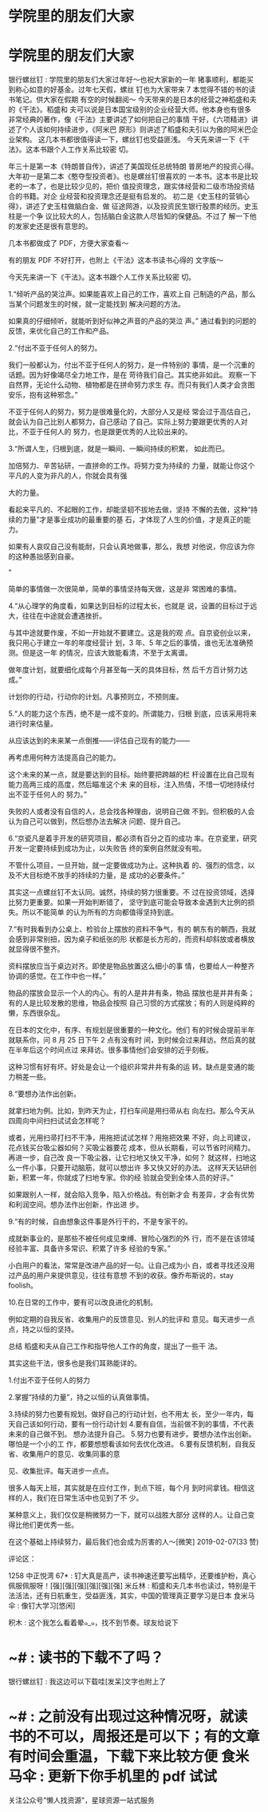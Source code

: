 # 学院里的朋友们大家

# 学院里的朋友们大家

银行螺丝钉 : 学院里的朋友们大家过年好～也祝大家新的一年 猪事顺利，都能买到称心如意的好基金。过年七天假，螺丝 钉也为大家带来 7 本觉得不错的书的读书笔记。供大家在假期 有空的时候翻阅～ 今天带来的是日本的经营之神稻盛和夫的《干法》。稻盛和 夫可以说是日本国宝级别的企业经营大师。他本身也有很多 非常经典的著作，像《干法》主要讲述了如何把自己的事情 干好，《六项精进》讲述了个人该如何持续进步，《阿米巴 原形》则讲述了稻盛和夫引以为傲的阿米巴企业架构。 这几本书都很值得读一下，螺丝钉也受益匪浅。 今天先来讲一下《干法》。这本书跟个人工作关系比较密 切。

年三十是第一本《特朗普自传》，讲述了美国现任总统特朗 普房地产的投资心得。 大年初一是第二本《憨夺型投资者》。也是螺丝钉很喜欢的 一本书。这本书是比较老的一本了，也是比较少见的，把价 值投资理念，跟实体经营和二级市场投资结合的书籍。对企 业经营和投资理念还是挺有启发的。 初二是《史玉柱的营销心得》，讲述了史玉柱做脑白金、做 征途网游，以及投资民生银行股票的经历。史玉柱是一个争 议比较大的人，包括脑白金这款人尽皆知的保健品。不过了 解一下他的发家史还是很有意思的。

几本书都做成了 PDF，方便大家查看～

有的朋友 PDF 不好打开，也附上《干法》这本书读书心得的 文字版～

今天先来讲一下《干法》。这本书跟个人工作关系比较密 切。

1.“倾听产品的哭泣声。如果能喜欢上自己的工作，喜欢上自 己制造的产品，那么当某个问题发生的时候，就一定能找到 解决问题的方法。

如果真的仔细倾听，就能听到好似神之声音的产品的哭泣 声。” 通过看到的问题的反馈，来优化自己的工作和产品。

2.“付出不亚于任何人的努力。

我们一般都认为，付出不亚于任何人的努力，是一件特别的 事情，是一个沉重的话题。因为好像竭尽全力地工作，是在 苛待我们自己。其实绝非如此。 观察一下自然界，无论什么动物、植物都是在拼命努力求生 存。而只有我们人类才会贪图安乐，抱有这种邪念。”

不亚于任何人的努力，努力是很难量化的，大部分人又是经 常会过于高估自己，就会认为自己比别人都努力，自己感动 了自己。实际上努力要跟更优秀的人对比，不亚于任何人的 努力，也是跟更优秀的人比较出来的。

3.“所谓人生，归根到底，就是一瞬间、一瞬间持续的积累， 如此而已。

加倍努力、辛苦钻研，一直拼命的工作。将努力变为持续的 力量，就能让你这个平凡的人变为非凡的人，你就会具有强

大的力量。

看起来平凡的、不起眼的工作，却能坚韧不拔地去做，坚持 不懈的去做，这种“持续的力量”才是事业成功的最重要的基 石，才体现了人生的价值，才是真正的能力。

如果有人哀叹自己没有能耐，只会认真地做事，那么，我想 对他说，你应该为你的这种愚拙感到自豪。

”

简单的事情做一次很简单，简单的事情坚持每天做，这是非 常困难的事情。

4.“从心理学的角度看，如果达到目标的过程太长，也就是 说，设置的目标过于远大，往往在中途就会遭遇挫折。

与其中途就要作废，不如一开始就不要建立。这是我的观 点。自京瓷创业以来，我只用心于建立一年的年度经营计 划，3 年、5 年之后的事情，谁也无法准确预测。但是这一年 的情况，应该大致能看清，不至于太离谱。

做年度计划，就要细化成每个月甚至每一天的具体目标，然 后千方百计努力达成。”

计划你的行动，行动你的计划。凡事预则立，不预则废。

5.“人的能力这个东西，绝不是一成不变的。所谓能力，归根 到底，应该采用将来进行时来估量。

从应该达到的未来某一点倒推——评估自己现有的能力——

再考虑用何种方法提高自己的能力。

这个未来的某一点，就是要达到的目标。始终要把跨越的栏 杆设置在比自己现有能力高两三成的高度，然后瞄准这个未 来的目标，注入热情，不惜一切地持续付出不亚于任何人的 努力。”

失败的人或者没有自信的人，总会找各种理由，说明自己做 不到。但积极的人会认为自己可以做到，然后想办法去解决 问题、提升自己。

6.“京瓷凡是着手开发的研究项目，都必须有百分之百的成功 率。在京瓷里，研究开发一定要持续到成功为止，以失败告 终的案例自然就没有啦。

不管什么项目，一旦开始，就一定要做成功为止。这种执着 的、强烈的信念，以及不大目标绝不放手的持续的力量，是 成功的必要条件。”

其实这一点螺丝钉不太认同。诚然，持续的努力很重要。不 过在投资领域，选择比努力更重要。如果一开始判断错了， 坚守到底可能会导致本金遇到大比例的损失。所以不能简单 的认为所有的方向都值得坚持到底。

7.“有时我看到办公桌上、检验台上摆放的资料不争气，有的 朝东有的朝西，我就会感到非常别扭，因为桌子和纸张的形 状都是长方形的，而资料却斜放或者横放就显得很不整齐。

资料摆放应当于桌边对齐。即使是物品放置这么细小的事 情，也要给人一种整齐协调的感觉。在工作中也一样。”

物品的摆放会显示一个人的内心。有的人是井井有条，物品 摆放也是井井有条；有的人是比较发散的思维，物品会按照 自己习惯的方式摆放；有的人则是纯粹的懒，东西很杂乱。

在日本的文化中，有序、有规划是很重要的一种文化。他们 有的时候会提前半年就联系你，问 8 月 25 日下午 2 点有没有时 间，到时候会过来拜访。然后真的就在半年后这个时间点过 来拜访。很多事情他们会安排的近乎刻板。

这种习惯有好有坏。好处是会让一个组织非常井井有条的运 转。缺点是变通的能力稍差一些。

8.“要想办法作出创新。

就拿扫地为例。比如，到昨天为止，打扫车间是用扫帚从右 向左扫。那么今天从四周向中间扫扫试试会怎样呢？

或者，光用扫帚打扫不干净，用拖把试试怎样？用拖把效果 不好，向上司建议，花点钱买台吸尘器如何？买吸尘器要花 成本，但从长期看，可以节省时间精力。再进一步，自己改 良一下吸尘器，让它扫地又快又干净，如何？ 就这样，扫地这么一件小事，只要开动脑筋，就可以想出许 多又快又好的办法。 这样天天钻研创新，积累一年，你就成了扫地专家。你的经 验就会受到全体人员的好评。”

如果跟别人一样，就会陷入竞争，陷入价格战。有创新才会 有差异，才会有优势和利润空间。想办法作出创新，作出进 步。

9.“有的时候，自由想象这件事是外行干的，不是专家干的。

成就新事业的，是那些不被任何成见束缚、冒险心强烈的外 行，而不是在该领域经验丰富、具备许多常识、积累了许多 经验的专家。”

小白用户的看法，常常是改进产品的好一句。让自己成为小 白，或者寻找还没用过产品的用户来提供意见，往往有意想 不到的收获。像乔布斯说的，stay foolish。

10.在日常的工作中，要有可以改良进化的机制。

例如定期的自我反省、收集用户的反馈意见、别人的批评和 意见。每天进步一点点，持之以恒的坚持。

总结 稻盛和夫从自己工作和指导他人工作的角度，提出了一些干 法。

其实这些干法，很多也是我们耳熟能详的。

1.付出不亚于任何人的努力

2.掌握“持续的力量”，持之以恒的认真做事情。

3.持续的努力也要有规划。做好自己的行动计划，也不用太 长，至少一年内，每天自己该如何行动，要有一份行动计划 4.要有自信，当前做不到的事情，不代表未来的自己做不到。 想办法提升自己。 5.努力也要有进步。要想办法作出创新。哪怕是一个小的工 作，都要想想看该如何去优化改进。 6.要有反馈机制，自我反省、收集用户的意见、收集同事的意

见、收集批评。每天进步一点点。

很多人每天上班，其实就是在应付工作，到点下班，每个月 到时间拿钱。相信这样的人，我们在日常生活中也见到了不 少。

某种意义上，我们仅仅是稍微努力一下，就可以战胜大部分 这样的人。让自己变得比他们更优秀一些。

在这个基础上持续努力，最后我们也会成为厉害的人～[微笑] 2019-02-07(33 赞)

评论区：

1258 中正悦湾 67* : 钉大真是高产，读书神速还要写出精华，还要维护粉，真心佩服佩服呀！[强][强][强][强][强][强] 米丘林 : 稻盛和夫几本书也读过，特别是干法活法，还有日航重生，受益匪浅，其实，中国的管理真正要学习是日本 食米马伞 : 像钉大学习[悠闲]

积木 : 这个我怎么看着晕๑_๑，找不到节奏。球友给说下

# ~# : 读书的下载不了吗？

银行螺丝钉 : 我这边可以下载哇[发呆]文字也附上了

# ~# : 之前没有出现过这种情况呀，就读书的不可以，周报还是可以下；有的文章有时间会重温，下载下来比较方便 食米马伞 : 更新下你手机里的 pdf 试试

关注公众号"懒人找资源"，星球资源一站式服务